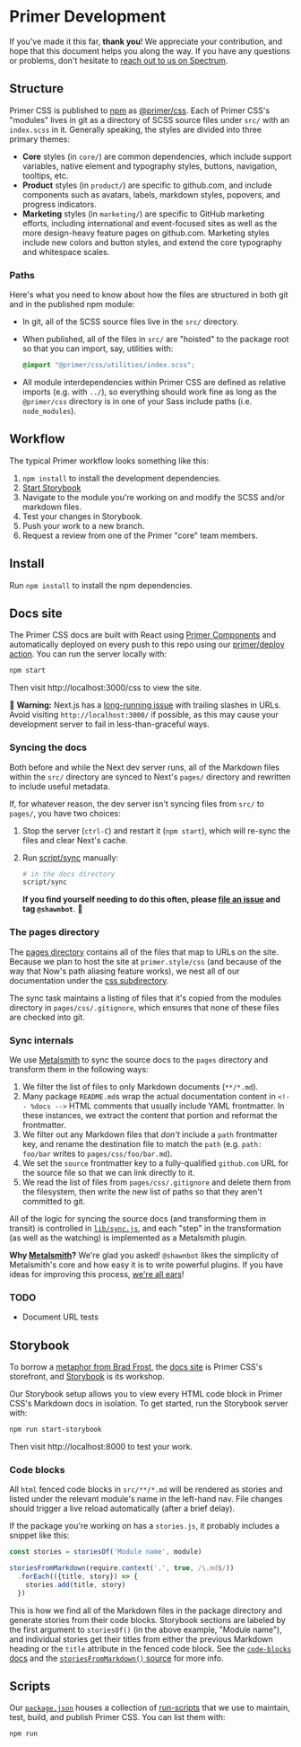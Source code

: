 # Primer Development

If you've made it this far, **thank you**! We appreciate your contribution, and hope that this document helps you along the way. If you have any questions or problems, don't hesitate to [reach out to us on Spectrum](https://spectrum.chat/primer).

## Structure
Primer CSS is published to [npm] as [@primer/css]. Each of Primer CSS's "modules" lives in git as a directory of SCSS source files under `src/` with an `index.scss` in it. Generally speaking, the styles are divided into three primary themes:

* **Core** styles (in `core/`) are common dependencies, which include support variables, native element and typography styles, buttons, navigation, tooltips, etc.
* **Product** styles (in `product/`) are specific to github.com, and include components such as avatars, labels, markdown styles, popovers, and progress indicators.
* **Marketing** styles (in `marketing/`) are specific to GitHub marketing efforts, including international and event-focused sites as well as the more design-heavy feature pages on github.com. Marketing styles include new colors and button styles, and extend the core typography and whitespace scales.

### Paths
Here's what you need to know about how the files are structured in both git and in the published npm module:

* In git, all of the SCSS source files live in the `src/` directory.
* When published, all of the files in `src/` are "hoisted" to the package root so that you can import, say, utilities with:

    ```scss
    @import "@primer/css/utilities/index.scss";
    ```

* All module interdependencies within Primer CSS are defined as relative imports (e.g. with `../`), so everything should work fine as long as the `@primer/css` directory is in one of your Sass include paths (i.e. `node_modules`).


## Workflow
The typical Primer workflow looks something like this:

1. `npm install` to install the development dependencies.
1. [Start Storybook](#storybook)
1. Navigate to the module you're working on and modify the SCSS and/or markdown files.
1. Test your changes in Storybook.
1. Push your work to a new branch.
1. Request a review from one of the Primer "core" team members.

## Install
Run `npm install` to install the npm dependencies.

## Docs site
The Primer CSS docs are built with React using [Primer Components](https://primer.style/components) and automatically deployed on every push to this repo using our [primer/deploy action](/primer/deploy). You can run the server locally with:

```sh
npm start
```

Then visit http://localhost:3000/css to view the site.

:rotating_light: **Warning:** Next.js has a [long-running issue](https://github.com/zeit/next.js/issues/1189) with trailing slashes in URLs. Avoid visiting `http://localhost:3000/` if possible, as this may cause your development server to fail in less-than-graceful ways.


### Syncing the docs
Both before and while the Next dev server runs, all of the Markdown files within the `src/` directory are synced to Next's `pages/` directory and rewritten to include useful metadata.

If, for whatever reason, the dev server isn't syncing files from `src/` to `pages/`, you have two choices:

1. Stop the server (`ctrl-C`) and restart it (`npm start`), which will re-sync the files and clear Next's cache.
2. Run [script/sync](./script/sync) manually:

    ```sh
    # in the docs directory
    script/sync
    ```

    **If you find yourself needing to do this often, please [file an issue](/primer/primer/issues/new) and tag `@shawnbot`**. :bow:

### The pages directory
The [pages directory](./pages/) contains all of the files that map to URLs on the site. Because we plan to host the site at `primer.style/css` (and because of the way that Now's path aliasing feature works), we nest all of our documentation under the [css subdirectory](./pages/css).

The sync task maintains a listing of files that it's copied from the modules directory in `pages/css/.gitignore`, which ensures that none of these files are checked into git.

### Sync internals
We use [Metalsmith] to sync the source docs to the `pages` directory and transform them in the following ways:

1. We filter the list of files to only Markdown documents (`**/*.md`).
1. Many package `README.md`s wrap the actual documentation content in `<!-- %docs -->` HTML comments that usually include YAML frontmatter. In these instances, we extract the content that portion and reformat the frontmatter.
1. We filter out any Markdown files that _don't_ include a `path` frontmatter key, and rename the destination file to match the `path` (e.g. `path: foo/bar` writes to `pages/css/foo/bar.md`).
1. We set the `source` frontmatter key to a fully-qualified `github.com` URL for the source file so that we can link directly to it.
1. We read the list of files from `pages/css/.gitignore` and delete them from the filesystem, then write the new list of paths so that they aren't committed to git.

All of the logic for syncing the source docs (and transforming them in transit) is controlled in [`lib/sync.js`](./lib/sync.js), and each "step" in the transformation (as well as the watching) is implemented as a Metalsmith plugin.

**Why [Metalsmith]?** We're glad you asked! `@shawnbot` likes the simplicity of Metalsmith's core and how easy it is to write powerful plugins. If you have ideas for improving this process, [we're all ears](/primer/css/issues/new)!

### TODO
* Document URL tests

## Storybook
To borrow a [metaphor from Brad Frost](http://bradfrost.com/blog/post/the-workshop-and-the-storefront/), the [docs site](#docs-site) is Primer CSS's storefront, and [Storybook] is its workshop.

Our Storybook setup allows you to view every HTML code block in Primer CSS's Markdown docs in isolation. To get started, run the Storybook server with:

```sh
npm run start-storybook
```

Then visit http://localhost:8000 to test your work.

### Code blocks
All `html` fenced code blocks in `src/**/*.md` will be rendered as stories and listed under the relevant module's name in the left-hand nav. File changes should trigger a live reload automatically (after a brief delay).

If the package you're working on has a `stories.js`, it probably includes a snippet like this:

```js
const stories = storiesOf('Module name', module)

storiesFromMarkdown(require.context('.', true, /\.md$/))
  .forEach(({title, story}) => {
    stories.add(title, story)
  })
```

This is how we find all of the Markdown files in the package directory and generate stories from their code blocks. Storybook sections are labeled by the first argument to `storiesOf()` (in the above example, "Module name"), and individual stories get their titles from either the previous Markdown heading or the `title` attribute in the fenced code block. See the [`code-blocks` docs](https://npmjs.com/package/code-blocks) and the [`storiesFromMarkdown()` source](./.storybook/lib/storiesFromMarkdown.js) for more info.

## Scripts
Our [`package.json`](package.json) houses a collection of [run-scripts] that we use to maintain, test, build, and publish Primer CSS. You can list them with:

```sh
npm run
```


[@primer/css]: https://www.npmjs.com/package/@primer/css
[metalsmith]: https://metalsmith.io/
[run-scripts]: https://docs.npmjs.com/cli/run-script
[storybook]: https://storybook.js.org/
[npm]: https://www.npmjs.com/
[npx]: https://www.npmjs.com/package/npx
